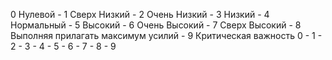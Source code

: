 0 Нулевой - 1 Сверх Низкий - 2 Очень Низкий - 3 Низкий - 4 Нормальный - 5 Высокий - 6 Очень Высокий - 7 Сверх Высокий - 8 Выполняя прилагать максимум усилий - 9 Критическая важность
0 - 1 - 2 - 3 - 4 - 5 - 6 - 7 - 8 - 9